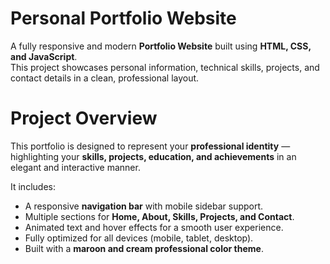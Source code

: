 # Personal Portfolio Website

A fully responsive and modern **Portfolio Website** built using **HTML, CSS, and JavaScript**.  
This project showcases personal information, technical skills, projects, and contact details in a clean, professional layout.

# Project Overview

This portfolio is designed to represent your **professional identity** — highlighting your **skills, projects, education, and achievements** in an elegant and interactive manner.

It includes:
- A responsive **navigation bar** with mobile sidebar support.
- Multiple sections for **Home, About, Skills, Projects, and Contact**.
- Animated text and hover effects for a smooth user experience.
- Fully optimized for all devices (mobile, tablet, desktop).
- Built with a **maroon and cream professional color theme**.
